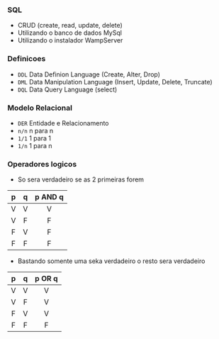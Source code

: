 ### SQL
- CRUD (create, read, update, delete)
- Utilizando o banco de dados MySql
- Utilizando o instalador WampServer

### Definicoes
- `DDL` Data Definion Language (Create, Alter, Drop)
- `DML` Data Manipulation Language (Insert, Update, Delete, Truncate)
- `DQL` Data Query Language (select)

### Modelo Relacional
- `DER` Entidade e Relacionamento
- `n/n` n para n
- `1/1` 1 para 1 
- `1/n` 1 para n

### Operadores logicos
- So sera verdadeiro se as 2 primeiras forem

|   p   |   q   |   p AND q   |
| :--:  | :--:  |     :--:    |
|   V   |   V   |      V      |
|   V   |   F   |      F      |
|   F   |   V   |      F      |
|   F   |   F   |      F      |


- Bastando somente uma seka verdadeiro o resto sera verdadeiro

|   p   |   q   |   p OR q    |
| :--:  | :--:  |     :--:    |
|   V   |   V   |      V      |
|   V   |   F   |      V      |
|   F   |   V   |      V      |
|   F   |   F   |      F      |
